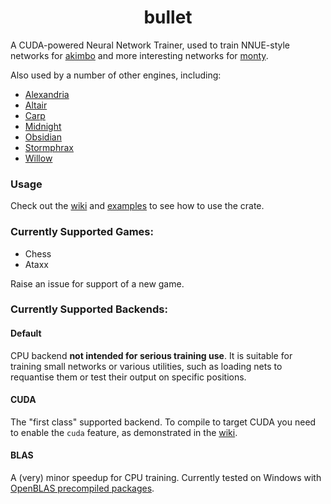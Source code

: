 <div align="center">

# bullet

</div>

A CUDA-powered Neural Network Trainer, used to train NNUE-style networks for [akimbo](https://github.com/jw1912/akimbo)
and more interesting networks for [monty](https://github.com/jw1912/monty).

Also used by a number of other engines, including:
- [Alexandria](https://github.com/PGG106/Alexandria)
- [Altair](https://github.com/Alex2262/AltairChessEngine)
- [Carp](https://github.com/dede1751/carp)
- [Midnight](https://github.com/archishou/MidnightChessEngine)
- [Obsidian](https://github.com/gab8192/Obsidian)
- [Stormphrax](https://github.com/Ciekce/Stormphrax)
- [Willow](https://github.com/Adam-Kulju/Willow)

### Usage

Check out the [wiki](https://github.com/jw1912/bullet/wiki/1.-Getting-Started) and [examples](/examples) to see how to use the crate.

### Currently Supported Games:
- Chess
- Ataxx

Raise an issue for support of a new game.

### Currently Supported Backends:
#### Default
CPU backend **not intended for serious training use**. It is suitable for training small networks or various utilities, 
such as loading nets to requantise them or test their output on specific positions.

#### CUDA
The "first class" supported backend. To compile to target CUDA you need to enable the `cuda` feature,
as demonstrated in the [wiki](https://github.com/jw1912/bullet/wiki/1.-Getting-Started).

#### BLAS
A (very) minor speedup for CPU training. Currently tested on Windows with [OpenBLAS precompiled packages](https://github.com/OpenMathLib/OpenBLAS/releases).
